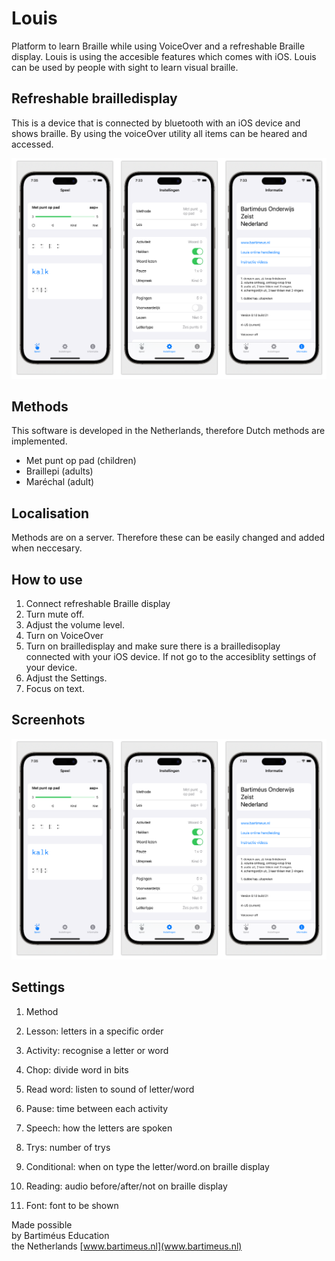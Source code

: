 # Louis

Platform to learn Braille while using VoiceOver and a refreshable Braille display. Louis is using the accesible features which comes with iOS. Louis can be used by people with sight to learn visual braille.

## Refreshable brailledisplay

This is a device that is connected by bluetooth with an iOS device and shows braille. By using the voiceOver utility all items can be heared and accessed. 

![](screenshots/screenshot.png)

## Methods
This software is developed in the Netherlands, therefore Dutch methods are implemented.

* Met punt op pad (children)
* Braillepi (adults)
* Maréchal (adult)

## Localisation
Methods are on a server. Therefore these can be easily changed and added when neccesary.

## How to use
1. Connect refreshable Braille display
2. Turn mute off.
2. Adjust the volume level.
3. Turn on VoiceOver
4. Turn on brailledisplay and make sure there is a brailledisoplay connected with your iOS device. If not go to the accesiblity settings of your device.
5. Adjust the Settings.
6. Focus on text.

## Screenhots
![](screenshots/screenshot.png)

## Settings
1. Method
2. Lesson: letters in a specific order

1. Activity: recognise a letter or word
2. Chop: divide word in bits
3. Read word: listen to sound of letter/word
4. Pause: time between each activity 
5. Speech: how the letters are spoken 

1. Trys: number of trys
2. Conditional: when on type the letter/word.on braille display 
3. Reading: audio before/after/not on braille display 
4. Font: font to be shown

Made possible  
by Bartiméus Education  
the Netherlands 
[www.bartimeus.nl](www.bartimeus.nl)
